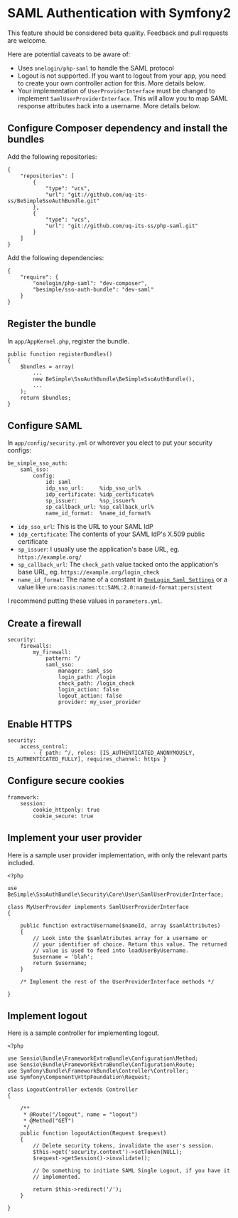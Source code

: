 SAML Authentication with Symfony2
=================================

This feature should be considered beta quality. Feedback and pull requests are
welcome.

Here are potential caveats to be aware of:

* Uses `onelogin/php-saml` to handle the SAML protocol
* Logout is not supported. If you want to logout from your app, you need to
  create your own controller action for this. More details below.
* Your implementation of `UserProviderInterface` must be changed to implement
  `SamlUserProviderInterface`. This will allow you to map SAML response
  attributes back into a username. More details below.


Configure Composer dependency and install the bundles
-----------------------------------------------------

Add the following repositories:

    {
        "repositories": [
            {
                "type": "vcs",
                "url": "git://github.com/uq-its-ss/BeSimpleSsoAuthBundle.git"
            },
            {
                "type": "vcs",
                "url": "git://github.com/uq-its-ss/php-saml.git"
            }
        ]
    }

Add the following dependencies:

    {
        "require": {
            "onelogin/php-saml": "dev-composer",
            "besimple/sso-auth-bundle": "dev-saml"
        }
    }


Register the bundle
-------------------

In `app/AppKernel.php`, register the bundle.

    public function registerBundles()
    {
        $bundles = array(
            ...
            new BeSimple\SsoAuthBundle\BeSimpleSsoAuthBundle(),
            ...
        );
        return $bundles;
    }


Configure SAML
--------------

In `app/config/security.yml` or wherever you elect to put your security
configs:

    be_simple_sso_auth:
        saml_sso:
            config:
                id: saml
                idp_sso_url:     %idp_sso_url%
                idp_certificate: %idp_certificate%
                sp_issuer:       %sp_issuer%
                sp_callback_url: %sp_callback_url%
                name_id_format:  %name_id_format%

* `idp_sso_url`: This is the URL to your SAML IdP
* `idp_certificate`: The contents of your SAML IdP's X.509 public certificate
* `sp_issuer`: I usually use the application's base URL, eg. `https://example.org/`
* `sp_callback_url`: The `check_path` value tacked onto the application's base URL,
  eg. `https://example.org/login_check`
* `name_id_format`: The name of a constant in [`OneLogin_Saml_Settings`][1] or
  a value like `urn:oasis:names:tc:SAML:2.0:nameid-format:persistent`

I recommend putting these values in `parameters.yml`.

[1]: https://github.com/onelogin/php-saml/blob/master/src/OneLogin/Saml/Settings.php


Create a firewall
-----------------

    security:
        firewalls:
            my_firewall:
                pattern: ^/
                saml_sso:
                    manager: saml_sso
                    login_path: /login
                    check_path: /login_check
                    login_action: false
                    logout_action: false
                    provider: my_user_provider


Enable HTTPS
------------

    security:
        access_control:
            - { path: ^/, roles: [IS_AUTHENTICATED_ANONYMOUSLY, IS_AUTHENTICATED_FULLY], requires_channel: https }


Configure secure cookies
------------------------

    framework:
        session:
            cookie_httponly: true
            cookie_secure: true


Implement your user provider
----------------------------

Here is a sample user provider implementation, with only the relevant parts
included.

    <?php

    use BeSimple\SsoAuthBundle\Security\Core\User\SamlUserProviderInterface;

    class MyUserProvider implements SamlUserProviderInterface
    {

        public function extractUsername($nameId, array $samlAttributes)
        {
            // Look into the $samlAtributes array for a username or
            // your identifier of choice. Return this value. The returned
            // value is used to feed into loadUserByUsername.
            $username = 'blah';
            return $username;
        }

        /* Implement the rest of the UserProviderInterface methods */

    }


Implement logout
----------------

Here is a sample controller for implementing logout.

    <?php

    use Sensio\Bundle\FrameworkExtraBundle\Configuration\Method;
    use Sensio\Bundle\FrameworkExtraBundle\Configuration\Route;
    use Symfony\Bundle\FrameworkBundle\Controller\Controller;
    use Symfony\Component\HttpFoundation\Request;

    class LogoutController extends Controller
    {

        /**
         * @Route("/logout", name = "logout")
         * @Method("GET")
         */
        public function logoutAction(Request $request)
        {
            // Delete security tokens, invalidate the user's session.
            $this->get('security.context')->setToken(NULL);
            $request->getSession()->invalidate();

            // Do something to initiate SAML Single Logout, if you have it
            // implemented.

            return $this->redirect('/');
        }

    }
